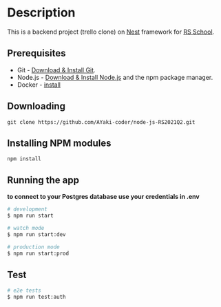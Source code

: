 # Description

This is a backend project (trello clone) on [Nest](https://github.com/nestjs/nest) framework for [RS School](https://rs.school/).

## Prerequisites

- Git - [Download & Install Git](https://git-scm.com/downloads).
- Node.js - [Download & Install Node.js](https://nodejs.org/en/download/) and the npm package manager.
- Docker - [install](https://docs.docker.com/engine/install/)

## Downloading

```
git clone https://github.com/AYaki-coder/node-js-RS2021Q2.git
```

## Installing NPM modules

```
npm install
```

## Running the app
 **to connect to your Postgres database use your credentials in .env**

```bash
# development
$ npm run start

# watch mode
$ npm run start:dev

# production mode
$ npm run start:prod
```

## Test

```bash
# e2e tests
$ npm run test:auth
```
